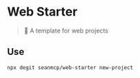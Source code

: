 # Web Starter

> 🚀 A template for web projects

## Use

```sh
npx degit seanmcp/web-starter new-project
```
